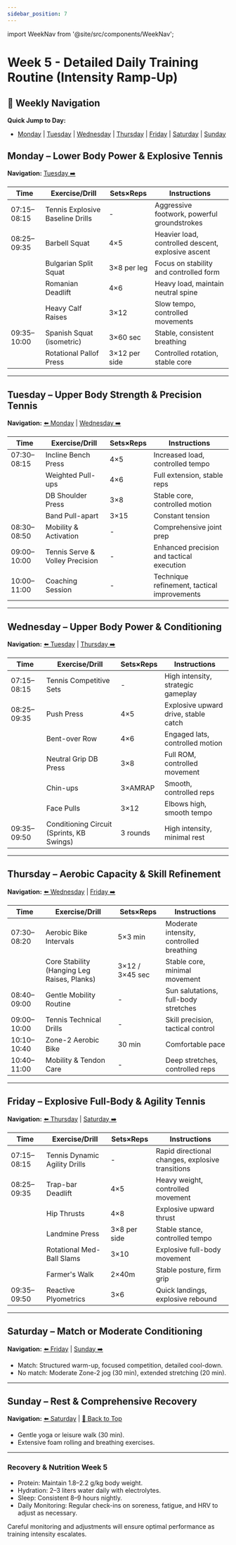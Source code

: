 ```yaml
---
sidebar_position: 7
---
```


import WeekNav from '@site/src/components/WeekNav';

<WeekNav currentWeek={5} />

# Week 5 - Detailed Daily Training Routine (Intensity Ramp-Up)

## 📅 Weekly Navigation

**Quick Jump to Day:**
- [Monday](#monday--lower-body-power--explosive-tennis) | [Tuesday](#tuesday--upper-body-strength--precision-tennis) | [Wednesday](#wednesday--upper-body-power--conditioning) | [Thursday](#thursday--aerobic-capacity--skill-refinement) | [Friday](#friday--explosive-full-body--agility-tennis) | [Saturday](#saturday--match-or-moderate-conditioning) | [Sunday](#sunday--rest--comprehensive-recovery)

## Monday – Lower Body Power & Explosive Tennis

**Navigation:** [Tuesday ➡️](#tuesday--upper-body-strength--precision-tennis)

| Time | Exercise/Drill | Sets×Reps | Instructions |
|------|-------------------|-----------|--------------|
| 07:15–08:15 | Tennis Explosive Baseline Drills | - | Aggressive footwork, powerful groundstrokes |
| 08:25–09:35 | Barbell Squat | 4×5 | Heavier load, controlled descent, explosive ascent |
| | Bulgarian Split Squat | 3×8 per leg | Focus on stability and controlled form |
| | Romanian Deadlift | 4×6 | Heavy load, maintain neutral spine |
| | Heavy Calf Raises | 3×12 | Slow tempo, controlled movements |
| 09:35–10:00 | Spanish Squat (isometric) | 3×60 sec | Stable, consistent breathing |
| | Rotational Pallof Press | 3×12 per side | Controlled rotation, stable core |

---

## Tuesday – Upper Body Strength & Precision Tennis

**Navigation:** [⬅️ Monday](#monday--lower-body-power--explosive-tennis) | [Wednesday ➡️](#wednesday--upper-body-power--conditioning)

| Time | Exercise/Drill | Sets×Reps | Instructions |
|------|-------------------|-----------|--------------|
| 07:30–08:15 | Incline Bench Press | 4×5 | Increased load, controlled tempo |
| | Weighted Pull-ups | 4×6 | Full extension, stable reps |
| | DB Shoulder Press | 3×8 | Stable core, controlled motion |
| | Band Pull-apart | 3×15 | Constant tension |
| 08:30–08:50 | Mobility & Activation | - | Comprehensive joint prep |
| 09:00–10:00 | Tennis Serve & Volley Precision | - | Enhanced precision and tactical execution |
| 10:00–11:00 | Coaching Session | - | Technique refinement, tactical improvements |

---

## Wednesday – Upper Body Power & Conditioning

**Navigation:** [⬅️ Tuesday](#tuesday--upper-body-strength--precision-tennis) | [Thursday ➡️](#thursday--aerobic-capacity--skill-refinement)

| Time | Exercise/Drill | Sets×Reps | Instructions |
|------|-------------------|-----------|--------------|
| 07:15–08:15 | Tennis Competitive Sets | - | High intensity, strategic gameplay |
| 08:25–09:35 | Push Press | 4×5 | Explosive upward drive, stable catch |
| | Bent-over Row | 4×6 | Engaged lats, controlled motion |
| | Neutral Grip DB Press | 3×8 | Full ROM, controlled movement |
| | Chin-ups | 3×AMRAP | Smooth, controlled reps |
| | Face Pulls | 3×12 | Elbows high, smooth tempo |
| 09:35–09:50 | Conditioning Circuit (Sprints, KB Swings) | 3 rounds | High intensity, minimal rest |

---

## Thursday – Aerobic Capacity & Skill Refinement

**Navigation:** [⬅️ Wednesday](#wednesday--upper-body-power--conditioning) | [Friday ➡️](#friday--explosive-full-body--agility-tennis)

| Time | Exercise/Drill | Sets×Reps | Instructions |
|------|-------------------|-----------|--------------|
| 07:30–08:20 | Aerobic Bike Intervals | 5×3 min | Moderate intensity, controlled breathing |
| | Core Stability (Hanging Leg Raises, Planks) | 3×12 / 3×45 sec | Stable core, minimal movement |
| 08:40–09:00 | Gentle Mobility Routine | - | Sun salutations, full-body stretches |
| 09:00–10:00 | Tennis Technical Drills | - | Skill precision, tactical control |
| 10:10–10:40 | Zone-2 Aerobic Bike | 30 min | Comfortable pace |
| 10:40–11:00 | Mobility & Tendon Care | - | Deep stretches, controlled reps |

---

## Friday – Explosive Full-Body & Agility Tennis

**Navigation:** [⬅️ Thursday](#thursday--aerobic-capacity--skill-refinement) | [Saturday ➡️](#saturday--match-or-moderate-conditioning)

| Time | Exercise/Drill | Sets×Reps | Instructions |
|------|-------------------|-----------|--------------|
| 07:15–08:15 | Tennis Dynamic Agility Drills | - | Rapid directional changes, explosive transitions |
| 08:25–09:35 | Trap-bar Deadlift | 4×5 | Heavy weight, controlled movement |
| | Hip Thrusts | 4×8 | Explosive upward thrust |
| | Landmine Press | 3×8 per side | Stable stance, controlled tempo |
| | Rotational Med-Ball Slams | 3×10 | Explosive full-body movement |
| | Farmer's Walk | 2×40m | Stable posture, firm grip |
| 09:35–09:50 | Reactive Plyometrics | 3×6 | Quick landings, explosive rebound |

---

## Saturday – Match or Moderate Conditioning

**Navigation:** [⬅️ Friday](#friday--explosive-full-body--agility-tennis) | [Sunday ➡️](#sunday--rest--comprehensive-recovery)

- Match: Structured warm-up, focused competition, detailed cool-down.
- No match: Moderate Zone-2 jog (30 min), extended stretching (20 min).

---

## Sunday – Rest & Comprehensive Recovery

**Navigation:** [⬅️ Saturday](#saturday--match-or-moderate-conditioning) | [🔄 Back to Top](#weekly-navigation)

- Gentle yoga or leisure walk (30 min).
- Extensive foam rolling and breathing exercises.

---

### Recovery & Nutrition Week 5
- Protein: Maintain 1.8–2.2 g/kg body weight.
- Hydration: 2–3 liters water daily with electrolytes.
- Sleep: Consistent 8–9 hours nightly.
- Daily Monitoring: Regular check-ins on soreness, fatigue, and HRV to adjust as necessary.

Careful monitoring and adjustments will ensure optimal performance as training intensity escalates.

